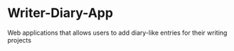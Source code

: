 # Writer-Diary-App
Web applications that allows users to add diary-like entries for their writing projects
